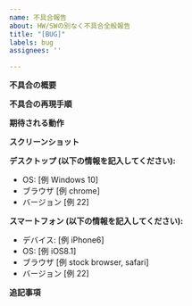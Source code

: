 ```yaml
---
name: 不具合報告
about: HW/SWの別なく不具合全般報告
title: "[BUG]"
labels: bug
assignees: ''

---
```


**不具合の概要**
<!-- 不具合内容の明確かつ簡潔な説明。 -->

**不具合の再現手順**
<!-- 1. 〇〇のページを開く
2. △△をクリックする
3. ××までスクロール
4. 不具合が確認される -->

**期待される動作**
<!-- 本来起こるべき動作についての明確で簡潔な説明。 -->

**スクリーンショット**
<!-- 可能な場合は、問題を説明するためにスクリーンショット等を追加してください。 -->

**デスクトップ (以下の情報を記入してください):**
 - OS: [例 Windows 10]
 - ブラウザ [例 chrome]
 - バージョン [例 22]

**スマートフォン (以下の情報を記入してください):**
 - デバイス: [例 iPhone6]
 - OS: [例 iOS8.1]
 - ブラウザ [例 stock browser, safari]
 - バージョン [例 22]

**追記事項**
<!-- その他不具合に関することがあればここに追記してください。  -->

